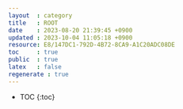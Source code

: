 ```yaml
---
layout  : category
title   : ROOT
date    : 2023-08-20 21:39:45 +0900
updated : 2023-10-04 11:05:18 +0900
resource: E8/147DC1-792D-4B72-8CA9-A1C20ADC08DE
toc     : true
public  : true
latex   : false
regenerate : true
---
```

* TOC
{:toc}

